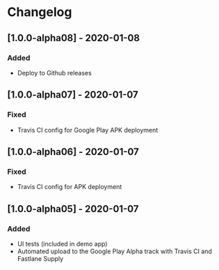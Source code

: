 # Changelog

## [1.0.0-alpha08] - 2020-01-08

### Added
- Deploy to Github releases

## [1.0.0-alpha07] - 2020-01-07

### Fixed
- Travis CI config for Google Play APK deployment

## [1.0.0-alpha06] - 2020-01-07

### Fixed
- Travis CI config for APK deployment

## [1.0.0-alpha05] - 2020-01-07

### Added
- UI tests (included in demo app)
- Automated upload to the Google Play Alpha track with Travis CI and Fastlane Supply